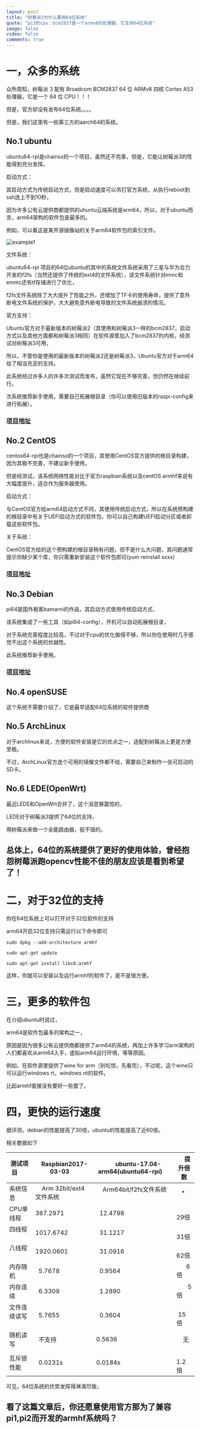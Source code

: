 ```yaml
---
layout: post
title: "树莓派3为什么要用64位系统"
quote: "pi3的cpu：bcm2837是一个armv8的处理器，它支持64位系统"
image: false
video: false
comments: true
---
```


# 一，众多的系统

众所周知，树莓派 3 配有 Broadcom BCM2837 64 位 ARMv8 四核 Cortex A53 处理器，它是一个 64 位 CPU！！！

但是，官方却没有发布64位系统。。。。

但是，我们这里有一些第三方的aarch64的系统。

## No.1 ubuntu

ubuntu64-rpi是chainsx的一个项目，虽然还不完善，但是，它能让树莓派3的性能得到充分发挥。

启动方式：

其启动方式为传统启动方式，但是启动速度可以吊打官方系统，从执行reboot到ssh连上不到10秒，

因为许多公有云提供商都提供的uhuntu云端系统是arm64，所以，对于ubuntu而言，arm64架构的软件包是最多的。

例如，可以看这是某开源镜像站的关于arm64软件包的索引文件。

![example1](https://github.com/chainsx/chainsx-blog/raw/master/assets/images/arm64.jpg "example1")

文件系统：

ubuntu64-rpi 项目的64位ubuntu的其中的系统文件系统采用了三星与华为合力开发的f2fs（当然还提供了传统的ext4的文件系统），该文件系统针对mmc和emmc还有tf存储进行了优化，

f2fs文件系统除了大大提升了性能之外，还增加了TF卡的使用寿命，提供了意外断电文件系统的保护，大大避免意外断电导致的文件系统崩溃的情况。

官方支持：

Ubuntu官方对于最新版本的树莓派2（其使用和树莓派3一样的bcm2837，启动方式以及其他方面都和树莓派3相同）在软件源里加入了bcm2837的内核，经测试对树莓派3可用，

所以，不管你是使用的最新版本的树莓派2还是树莓派3，Ubuntu官方对于arm64给了相当充足的支持。

此系统经过许多人的许多次测试而发布，虽然它现在不够完善，但仍然在继续前行。

次系统推荐新手使用，需要自己拓展根目录（你可以使用旧版本的raspi-config来进行拓展）。

### [项目地址](https://github.com/chainsx/ubuntu64-rpi)

## No.2 CentOS

centos64-rpi也是chainsx的一个项目，其使用CentOS官方提供的根目录构建，因为其极不完善，不建议新手使用。

但是经测试，该系统网络性能对比于官方raspbian系统以及centOS armhf来说有大幅度提升，适合作为服务器使用。

启动方式：

与CentOS官方给arm64启动方式不同，其使用传统启动方式，所以在系统预构建的根目录中有关于UEFI启动方式的软件包，你可以自己构建UEFI启动分区或者卸载这些软件包。

关于系统：

CentOS官方给的这个预构建的根目录稍有问题，但不是什么大问题，其问题通常提示你缺少某个库，你只需重新安装这个软件包即可(yum reinstall xxxx)

### [项目地址](https://github.com/chainsx/centos64-rpi)

## No.3 Debian

pi64是国外极客bamarni的作品，其启动方式使用传统启动方式，

该系统集成了一些工具（如pi64-config），开机可以自动拓展根目录，

对于系统完善程度比较高，不过对于cpu的优化做得不够，所以你在使用时几乎感觉不出这个系统的优越性。

此系统推荐新手使用。

### [项目地址](https://github.com/bamarni/pi64)

## No.4 openSUSE

这个系统不需要介绍了，它是最早适配64位系统的软件提供商

## No.5 ArchLinux

对于archlinux来说，方便的软件安装是它的优点之一，适配到树莓派上更是方便至极。

不过，ArchLinux官方连个可用的镜像文件都不给，需要自己来制作一张可启动的SD卡。

## No.6 LEDE(OpenWrt)

最近LEDE和OpenWrt合并了，这个消息够震惊的，

LEDE对于树莓派3提供了64位的支持，

用树莓派来做一个全能路由器，挺不错的。

## 总体上，64位的系统提供了更好的使用体验，曾经抱怨树莓派跑opencv性能不佳的朋友应该是看到希望了！

# 二，对于32位的支持

你在64位系统上可以打开对于32位软件的支持

arm64开启32位支持只需运行以下命令即可

`sudo dpkg --add-architecture armhf`

`sudo apt-get update`

`sudo apt-get install libc6:armhf`

这样，你就可以安装以及运行armhf的软件了，是不是很方便。

# 三，更多的软件包

在介绍ubuntu时说过，

arm64是软件包最多的架构之一，

原因是因为很多公有云提供商都提供了arm64的系统，再加上许多学习arm架构的人们都喜欢从arm64入手，虚拟arm64运行环境，等等原因。

例如，在软件源里提供了wine for arm（别吃惊，先看完），不过呢，这个wine只可以运行windows rt，windows nt的软件。

比起armhf直接没有要好一些罢了。

# 四，更快的运行速度

据评测，debian的性能提高了30倍，ubuntu的性能提高了近60倍。

相关数据如下

|测试项目      |     Raspbian2017-03-03     |      ubuntu-17.04-arm64(ubuntu64-rpi)    |     提升倍数|
|------------|----------------------------|-------------------------------------------|-----------|
|系统信息      |     Arm 32bit/ext4文件系统   |      Arm64bit/f2fs文件系统               |    * |
|CPU单线程     | 367.2971    |   12.4798    |       29倍|
|四线程        |  1017.6742  |   31.1217    |        31倍|
|八线程        |  1920.0601  |   31.0916    |        62倍|
|内存随机      |   5.7678    |   0.9564     |        6倍|
|内存连续      |   6.3309    |   1.2890     |        5倍|
|文件连续读写   |   5.7655    |   0.3604     |        15倍|
|随机读写      |   不支持      |  0.5636      |      无|
|互斥锁性能     |   0.0231s   | 0.0184s      |        1.2倍|

可见，64位系统的优势发挥得淋漓尽致。

## 看了这篇文章后，你还愿意使用官方那为了兼容pi1,pi2而开发的armhf系统吗？
